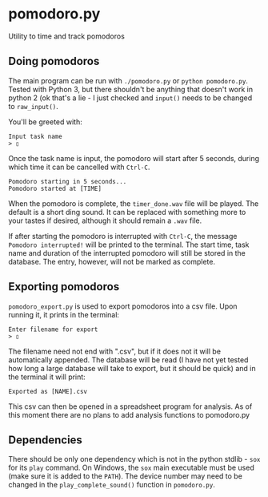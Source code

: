 pomodoro.py
===========
Utility to time and track pomodoros

Doing pomodoros
---------------
The main program can be run with `./pomodoro.py` or `python pomodoro.py`. Tested with Python 3, but there shouldn't be anything that doesn't work in python 2 (ok that's a lie - I just checked and `input()` needs to be changed to `raw_input()`.

You'll be greeted with:

```
Input task name
> ▯
```

Once the task name is input, the pomodoro will start after 5 seconds, during which time it can be cancelled with `Ctrl-C`.

```
Pomodoro starting in 5 seconds...
Pomodoro started at [TIME]
```

When the pomodoro is complete, the `timer_done.wav` file will be played. The default is a short ding sound. It can be replaced with something more to your tastes if desired, although it should remain a `.wav` file.

If after starting the pomodoro is interrupted with `Ctrl-C`, the message `Pomodoro interrupted!` will be printed to the terminal. The start time, task name and duration of the interrupted pomodoro will still be stored in the database. The entry, however, will not be marked as complete.

Exporting pomodoros
-------------------
`pomodoro_export.py` is used to export pomodoros into a csv file. Upon running it, it prints in the terminal:

```
Enter filename for export
> ▯
```

The filename need not end with ".csv", but if it does not it will be automatically appended. The database will be read (I have not yet tested how long a large database will take to export, but it should be quick) and in the terminal it will print:

```
Exported as [NAME].csv
```

This csv can then be opened in a spreadsheet program for analysis. As of this moment there are no plans to add analysis functions to pomodoro.py

Dependencies
------------
There should be only one dependency which is not in the python stdlib - `sox` for its `play` command. On Windows, the `sox` main executable must be used (make sure it is added to the `PATH`). The device number may need to be changed in the `play_complete_sound()` function in `pomodoro.py`.
